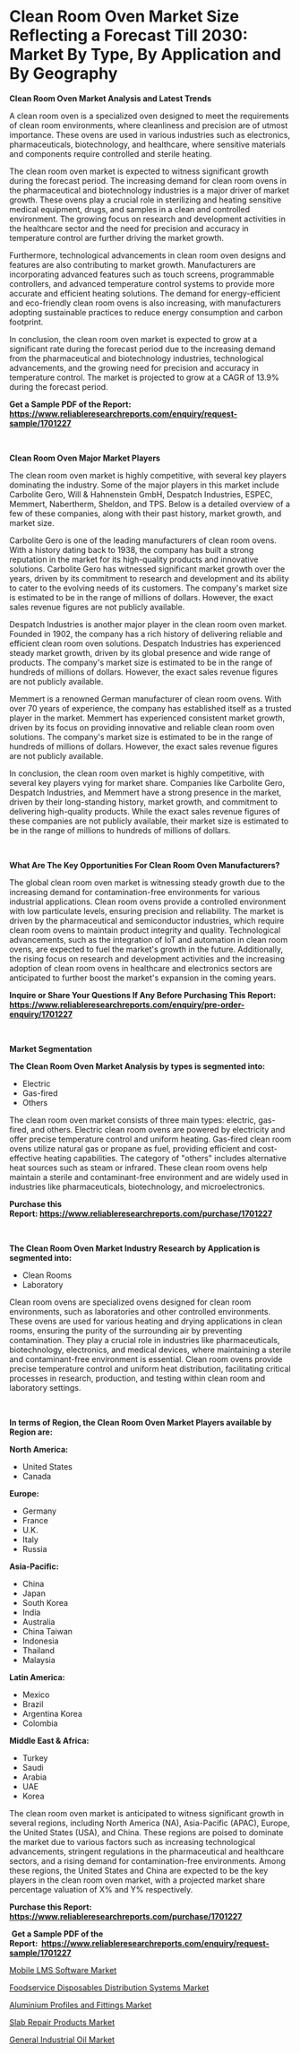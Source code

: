 <p><h1>Clean Room Oven Market Size Reflecting a Forecast Till 2030: Market By Type, By Application and By Geography</h1></p><p><strong>Clean Room Oven Market Analysis and Latest Trends</strong></p>
<p><p>A clean room oven is a specialized oven designed to meet the requirements of clean room environments, where cleanliness and precision are of utmost importance. These ovens are used in various industries such as electronics, pharmaceuticals, biotechnology, and healthcare, where sensitive materials and components require controlled and sterile heating.</p><p>The clean room oven market is expected to witness significant growth during the forecast period. The increasing demand for clean room ovens in the pharmaceutical and biotechnology industries is a major driver of market growth. These ovens play a crucial role in sterilizing and heating sensitive medical equipment, drugs, and samples in a clean and controlled environment. The growing focus on research and development activities in the healthcare sector and the need for precision and accuracy in temperature control are further driving the market growth.</p><p>Furthermore, technological advancements in clean room oven designs and features are also contributing to market growth. Manufacturers are incorporating advanced features such as touch screens, programmable controllers, and advanced temperature control systems to provide more accurate and efficient heating solutions. The demand for energy-efficient and eco-friendly clean room ovens is also increasing, with manufacturers adopting sustainable practices to reduce energy consumption and carbon footprint.</p><p>In conclusion, the clean room oven market is expected to grow at a significant rate during the forecast period due to the increasing demand from the pharmaceutical and biotechnology industries, technological advancements, and the growing need for precision and accuracy in temperature control. The market is projected to grow at a CAGR of 13.9% during the forecast period.</p></p>
<p><strong>Get a Sample PDF of the Report:&nbsp; <a href="https://www.reliableresearchreports.com/enquiry/request-sample/1701227">https://www.reliableresearchreports.com/enquiry/request-sample/1701227</a></strong></p>
<p>&nbsp;</p>
<p><strong>Clean Room Oven Major Market Players</strong></p>
<p><p>The clean room oven market is highly competitive, with several key players dominating the industry. Some of the major players in this market include Carbolite Gero, Will & Hahnenstein GmbH, Despatch Industries, ESPEC, Memmert, Nabertherm, Sheldon, and TPS. Below is a detailed overview of a few of these companies, along with their past history, market growth, and market size.</p><p>Carbolite Gero is one of the leading manufacturers of clean room ovens. With a history dating back to 1938, the company has built a strong reputation in the market for its high-quality products and innovative solutions. Carbolite Gero has witnessed significant market growth over the years, driven by its commitment to research and development and its ability to cater to the evolving needs of its customers. The company's market size is estimated to be in the range of millions of dollars. However, the exact sales revenue figures are not publicly available.</p><p>Despatch Industries is another major player in the clean room oven market. Founded in 1902, the company has a rich history of delivering reliable and efficient clean room oven solutions. Despatch Industries has experienced steady market growth, driven by its global presence and wide range of products. The company's market size is estimated to be in the range of hundreds of millions of dollars. However, the exact sales revenue figures are not publicly available.</p><p>Memmert is a renowned German manufacturer of clean room ovens. With over 70 years of experience, the company has established itself as a trusted player in the market. Memmert has experienced consistent market growth, driven by its focus on providing innovative and reliable clean room oven solutions. The company's market size is estimated to be in the range of hundreds of millions of dollars. However, the exact sales revenue figures are not publicly available.</p><p>In conclusion, the clean room oven market is highly competitive, with several key players vying for market share. Companies like Carbolite Gero, Despatch Industries, and Memmert have a strong presence in the market, driven by their long-standing history, market growth, and commitment to delivering high-quality products. While the exact sales revenue figures of these companies are not publicly available, their market size is estimated to be in the range of millions to hundreds of millions of dollars.</p></p>
<p>&nbsp;</p>
<p><strong>What Are The Key Opportunities For Clean Room Oven Manufacturers?</strong></p>
<p><p>The global clean room oven market is witnessing steady growth due to the increasing demand for contamination-free environments for various industrial applications. Clean room ovens provide a controlled environment with low particulate levels, ensuring precision and reliability. The market is driven by the pharmaceutical and semiconductor industries, which require clean room ovens to maintain product integrity and quality. Technological advancements, such as the integration of IoT and automation in clean room ovens, are expected to fuel the market's growth in the future. Additionally, the rising focus on research and development activities and the increasing adoption of clean room ovens in healthcare and electronics sectors are anticipated to further boost the market's expansion in the coming years.</p></p>
<p><strong>Inquire or Share Your Questions If Any Before Purchasing This Report: <a href="https://www.reliableresearchreports.com/enquiry/pre-order-enquiry/1701227">https://www.reliableresearchreports.com/enquiry/pre-order-enquiry/1701227</a></strong></p>
<p>&nbsp;</p>
<p><strong>Market Segmentation</strong></p>
<p><strong>The Clean Room Oven Market Analysis by types is segmented into:</strong></p>
<p><ul><li>Electric</li><li>Gas-fired</li><li>Others</li></ul></p>
<p><p>The clean room oven market consists of three main types: electric, gas-fired, and others. Electric clean room ovens are powered by electricity and offer precise temperature control and uniform heating. Gas-fired clean room ovens utilize natural gas or propane as fuel, providing efficient and cost-effective heating capabilities. The category of "others" includes alternative heat sources such as steam or infrared. These clean room ovens help maintain a sterile and contaminant-free environment and are widely used in industries like pharmaceuticals, biotechnology, and microelectronics.</p></p>
<p><strong>Purchase this Report:&nbsp;<a href="https://www.reliableresearchreports.com/purchase/1701227">https://www.reliableresearchreports.com/purchase/1701227</a></strong></p>
<p>&nbsp;</p>
<p><strong>The Clean Room Oven Market Industry Research by Application is segmented into:</strong></p>
<p><ul><li>Clean Rooms</li><li>Laboratory</li></ul></p>
<p><p>Clean room ovens are specialized ovens designed for clean room environments, such as laboratories and other controlled environments. These ovens are used for various heating and drying applications in clean rooms, ensuring the purity of the surrounding air by preventing contamination. They play a crucial role in industries like pharmaceuticals, biotechnology, electronics, and medical devices, where maintaining a sterile and contaminant-free environment is essential. Clean room ovens provide precise temperature control and uniform heat distribution, facilitating critical processes in research, production, and testing within clean room and laboratory settings.</p></p>
<p>&nbsp;</p>
<p><strong>In terms of Region, the Clean Room Oven Market Players available by Region are:</strong></p>
<p>
    <p> <strong> North America: </strong>
        <ul>
            <li>United States</li>
            <li>Canada</li>
        </ul>
        </p> 
    <p> <strong> Europe: </strong>
        <ul>
            <li>Germany</li>
            <li>France</li>
            <li>U.K.</li>
            <li>Italy</li>
            <li>Russia</li>
        </ul>
        </p> 
    <p> <strong> Asia-Pacific: </strong>
        <ul>
            <li>China</li>
            <li>Japan</li>
            <li>South Korea</li>
            <li>India</li>
            <li>Australia</li>
            <li>China Taiwan</li>
            <li>Indonesia</li>
            <li>Thailand</li>
            <li>Malaysia</li>
        </ul>
        </p> 
    <p> <strong> Latin America: </strong>
        <ul>
            <li>Mexico</li>
            <li>Brazil</li>
            <li>Argentina Korea</li>
            <li>Colombia</li>
        </ul>
        </p> 
    <p> <strong> Middle East & Africa: </strong>
        <ul>
            <li>Turkey</li>
            <li>Saudi</li>
            <li>Arabia</li>
            <li>UAE</li>
            <li>Korea</li>
        </ul>
    </p>
    </p>
<p><p>The clean room oven market is anticipated to witness significant growth in several regions, including North America (NA), Asia-Pacific (APAC), Europe, the United States (USA), and China. These regions are poised to dominate the market due to various factors such as increasing technological advancements, stringent regulations in the pharmaceutical and healthcare sectors, and a rising demand for contamination-free environments. Among these regions, the United States and China are expected to be the key players in the clean room oven market, with a projected market share percentage valuation of X% and Y% respectively.</p></p>
<p><strong>Purchase this Report: <a href="https://www.reliableresearchreports.com/purchase/1701227">https://www.reliableresearchreports.com/purchase/1701227</a></strong></p>
<p>&nbsp;<strong>Get a Sample PDF of the Report:&nbsp;&nbsp;<a href="https://www.reliableresearchreports.com/enquiry/request-sample/1701227">https://www.reliableresearchreports.com/enquiry/request-sample/1701227</a></strong></p>
<p><strong></strong></p>
<p><p><a href="https://medium.com/@prachi.reportprime/mobile-lms-software-market-research-report-its-history-and-forecast-2023-to-2030-76c3d313eb5f">Mobile LMS Software Market</a></p><p><a href="https://medium.com/@rahul.reportprime/foodservice-disposables-distribution-systems-market-analysis-and-sze-forecasted-for-period-from-8c97c7cc26ce">Foodservice Disposables Distribution Systems Market</a></p><p><a href="https://www.linkedin.com/pulse/aluminium-profiles-fittings-market-research-report-unlocks-aji3e/">Aluminium Profiles and Fittings Market</a></p><p><a href="https://www.linkedin.com/pulse/slab-repair-products-market-research-report-provides-thorough-v9gae/">Slab Repair Products Market</a></p><p><a href="https://www.linkedin.com/pulse/general-industrial-oil-market-size-share-global-analysis-j1z5e/">General Industrial Oil Market</a></p></p>